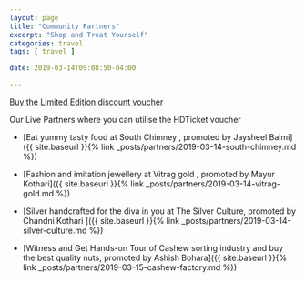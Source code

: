 ```yaml
---
layout: page
title: "Community Partners"
excerpt: "Shop and Treat Yourself"
categories: travel
tags: [ travel ]

date: 2019-03-14T09:08:50-04:00

---
```



[Buy the Limited Edition discount voucher](https://ti.to/the-hd-tour/hd-limited-edition-march)

Our Live Partners where you can utilise the HDTicket voucher

* [Eat yummy tasty food at South Chimney , promoted by Jaysheel Balmi]({{ site.baseurl }}{% link _posts/partners/2019-03-14-south-chimney.md %})

* [Fashion and imitation jewellery at Vitrag gold , promoted by Mayur Kothari]({{ site.baseurl }}{% link _posts/partners/2019-03-14-vitrag-gold.md %})

* [Silver handcrafted for the diva in you at The Silver Culture, promoted by Chandni Kothari ]({{ site.baseurl }}{% link _posts/partners/2019-03-14-silver-culture.md %})

* [Witness and Get Hands-on Tour of Cashew sorting industry and buy the best quality nuts, promoted by Ashish Bohara]({{ site.baseurl }}{% link _posts/partners/2019-03-15-cashew-factory.md %})
<!--
Buy products and get Discounts at our local community business

* [Buy delicious Chocolates from A & A Chocolates , promoted by Anand Kustagi](aachocolates.in)

* [Eat yummy tasty food at South Chimney , promoted by Jaysheel Balmi](slabs.tech)

* [Take ride's around the city in cycles from Deepak Cycles , promoted by Sanket Shah](slabs.tech)

* [Wear colorful clothes from Kothari & Bros shop, promoted by Bharat Kothari](slabs.tech)

* [Flaunt beautiful hand-crafted jewellery TheSilver_Culture , promoted by Chandni Kothari](slabs.tech)

* [Witness Cashew sorting industry, promoted by Ashish Bohara](slabs.tech)

* [Partake healthy nutritious drinks, promoted by Gagandeep Hosmani](slabs.tech)

* [Fashion and imitation jewellery at Vitrag gold , promoted by Mayur Kothari](slabs.tech)
-->
